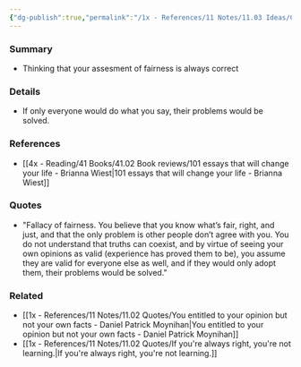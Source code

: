 ```yaml
---
{"dg-publish":true,"permalink":"/1x - References/11 Notes/11.03 Ideas/Cognitive bias - Fallacy of fairness/","title":"Cognitive bias - Fallacy of fairness","created":"2022-11-14T21:33:34.000+03:00","updated":"2024-02-14T20:18:34.362+03:00"}
---
```



### Summary
- Thinking that your assesment of fairness is always correct

### Details
- If only everyone would do what you say, their problems would be solved.

### References
- [[4x - Reading/41 Books/41.02 Book reviews/101 essays that will change your life - Brianna Wiest\|101 essays that will change your life - Brianna Wiest]]

### Quotes
- "Fallacy of fairness. You believe that you know what’s fair, right, and just, and that the only problem is other people don’t agree with you. You do not understand that truths can coexist, and by virtue of seeing your own opinions as valid (experience has proved them to be), you assume they are valid for everyone else as well, and if they would only adopt them, their problems would be solved."

### Related
- [[1x - References/11 Notes/11.02 Quotes/You entitled to your opinion but not your own facts - Daniel Patrick Moynihan\|You entitled to your opinion but not your own facts - Daniel Patrick Moynihan]]
- [[1x - References/11 Notes/11.02 Quotes/If you're always right, you're not learning.\|If you're always right, you're not learning.]]